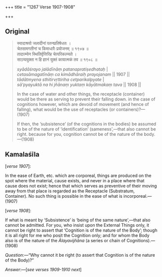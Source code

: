 +++
title = "1267 Verse 1907-1908"

+++
## Original 
>
> स्यादाश्रयो जलादीनां पतनप्रतिषेधतः ।  
> चेतसामगतीनां च किमाधारैः प्रयोजनम् ॥ १९०७ ॥  
> तादात्म्येन स्थितिर्वृत्तिरिह चेत्परिकल्प्यते ।  
> साऽप्ययुक्ता न हि ज्ञानं युक्तं कायात्मकं तव ॥ १९०८ ॥ 
>
> *syādāśrayo jalādīnāṃ patanapratiṣedhataḥ* \|  
> *cetasāmagatīnāṃ ca kimādhāraiḥ prayojanam* \|\| 1907 \|\|  
> *tādātmyena sthitirvṛttiriha cetparikalpyate* \|  
> *sā'pyayuktā na hi jñānaṃ yuktaṃ kāyātmakaṃ tava* \|\| 1908 \|\| 
>
> In the case of water and other things, the receptacle (container) would be there as serving to prevent their falling down. in the case of cognitions however, which are devoid of movement (and hence of falling), what would be the use of receptacles (or containers)?—(1907) 
>
> If then, the ‘subsistence’ (of the cognitions in the bodies) be assumed to be of the nature of ‘identification’ (sameness’,—that also cannot be right. because for you, cognition cannot be of the nature of the body.—(1908)



## Kamalaśīla

[*verse 1907*]:

In the ease of Earth, etc. which are corporeal, things are produced on the spot where the material, cause exists, and never in a place where that cause does not exist; hence that which serves as preventive of their moving away from that place is regarded as the Receptacle (Substratum, Container). No such thing is possible in the ease of what is incorporeal.—(1907)

[*verse 1908*]:

If what is meant by ‘Subsistence’ is ‘being of the same nature’,—that also cannot be admitted. For you, who insist upon the External Things only, it cannot be right to assert that ‘Cognition is of the nature of the Body’; though it is all right for me who posit the Cognition only; and for whom the Body also is of the nature of the *Ālayavijñāna* (a series or chain of Cognitions).—(1908)

*Question*:—“Why cannot it be right (to assert that Cognition is of the nature of the Body)?”

*Answer*:—[*see verses 1909-1910 next*]


